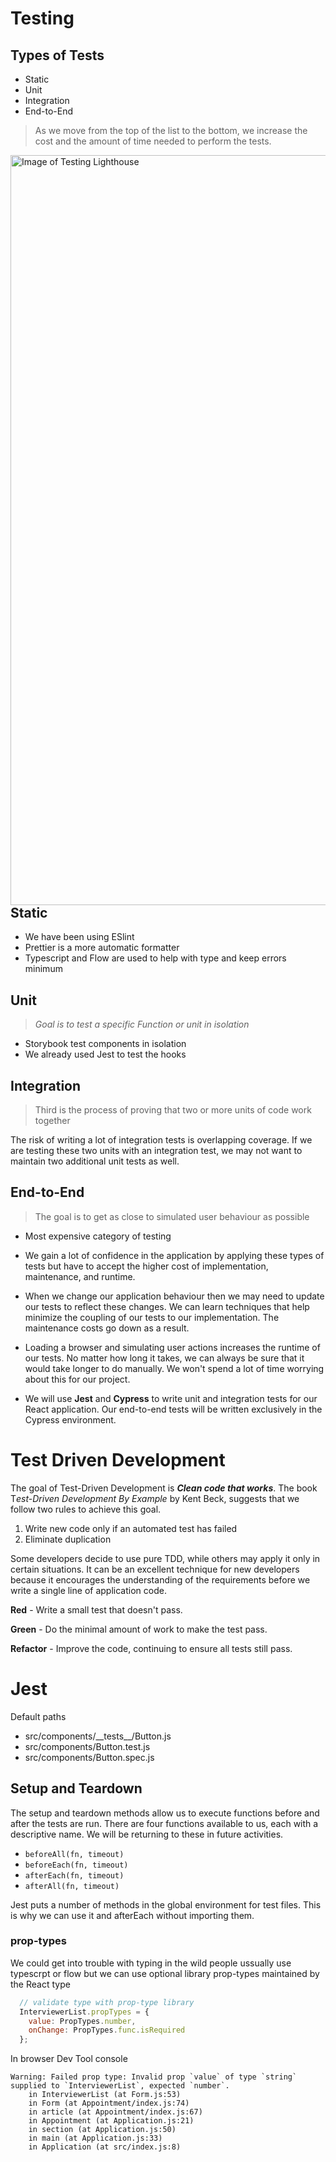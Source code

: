<head>
  <link 
      rel="stylesheet" 
      type="text/css" 
      media="all" 
      href="./color.css"/>
  <link 
      rel="stylesheet" 
      type="text/css" 
      media="all" 
      href="./CSS.css"/>
  <link 
      href="https://fonts.googleapis.com/css?family=Fira+Mono:500&display=swap" 
      rel="stylesheet">

  <script src="https://code.jquery.com/jquery-3.5.1.min.js" integrity="sha256-9/aliU8dGd2tb6OSsuzixeV4y/faTqgFtohetphbbj0=" crossorigin="anonymous"></script>
<style> 
img {
    height:30vh;
    float:right;
}
</style>
</head>    

# Testing
## Types of Tests
- <span class="RoyalBlue">Static</span>
- <Span class="Violet"> 	Unit </Span> 
- <Span class="Peru"> 	Integration </Span>
- <Span class="Lime"> 	End-to-End </Span>

> <span class="Orange">As we move from the top of the list to the bottom, we increase the cost and the amount of time needed to perform the tests.</span>


![Image of Testing Lighthouse](https://s3-us-west-2.amazonaws.com/reactv2/figures/dc72db11-61e9-4b79-94c7-e55619b2baf4.png)

## <span class="RoyalBlue">Static</span>

- <span class="RoyalBlue">We have been using ESlint</span> 
- <span class="RoyalBlue">Prettier is a more automatic formatter</span> 
- <span class="RoyalBlue">Typescript and Flow are used to help with type and keep errors minimum</span>

## <span class="Violet">Unit</span>

> <span class="Violet">**Goal is to test a specific Function or unit in isolation*</span>*
- <span class="Violet">Storybook test components in isolation</span>
- <span class="Violet">We already used Jest to test the hooks</span>

## <span class="Peru">Integration</span>

> <span class="Peru">Third is the process of proving that two or more units of code work together</span>

<span class="Peru">The risk of writing a lot of integration tests is overlapping coverage. If we are testing these two units with an integration test, we may not want to maintain two additional unit tests as well</span>.

## <span class="Lime">End-to-End</span>

> <span class="Lime">The goal is to get as close to simulated user behaviour as possible</span>

- <span class="Lime"> Most expensive category of testing </span>
- <span class="Lime"> We gain a lot of confidence in the application by applying these types of tests but have to accept the higher cost of implementation, maintenance, and runtime.</span>

- <span class="Lime">When we change our application behaviour then we may need to update our tests to reflect these changes. We can learn techniques that help minimize the coupling of our tests to our implementation. The maintenance costs go down as a result.</span>

- <span class="Lime">Loading a browser and simulating user actions increases the runtime of our tests. No matter how long it takes, we can always be sure that it would take longer to do manually. We won't spend a lot of time worrying about this for our project.</span>

- <span class="Lime">We will use **<span class="Green">Jest</span>** and **<span class="Green">Cypress</span>** to write unit and integration tests for our React application. Our end-to-end tests will be written exclusively in the Cypress environment.</span>

# Test Driven Development

The goal of Test-Driven Development is ***Clean code that works***. The book T*est-Driven Development By Example* by Kent Beck, suggests that we follow two rules to achieve this goal.

1. Write new code only if an automated test has failed
1. Eliminate duplication

Some developers decide to use pure TDD, while others may apply it only in certain situations. It can be an excellent technique for new developers because it encourages the understanding of the requirements before we write a single line of application code.

<span class="Red">**Red** - Write a small test that doesn't pass.</span>

<span class="Green">**Green** - Do the minimal amount of work to make the test pass.</span>

<span class="Yellow">**Refactor** - Improve the code, continuing to ensure all tests still pass.</span>


# Jest

Default paths
- src/components/\_\_tests__/Button.js
- src/components/Button.test.js
- src/components/Button.spec.js

## Setup and Teardown

The setup and teardown methods allow us to execute functions before and after the tests are run. There are four functions available to us, each with a descriptive name. We will be returning to these in future activities.

  - `beforeAll(fn, timeout)`
  - `beforeEach(fn, timeout)`
  - `afterEach(fn, timeout)`
  - `afterAll(fn, timeout)`

Jest puts a number of methods in the global environment for test files. This is why we can use it and afterEach without importing them. 

### prop-types 
We could get into trouble with typing in the wild people ussually use typescrpt or flow but we can use optional library prop-types maintained by the React type

```js
  // validate type with prop-type library
  InterviewerList.propTypes = {
    value: PropTypes.number,
    onChange: PropTypes.func.isRequired
  };
```

In browser Dev Tool console 
```
Warning: Failed prop type: Invalid prop `value` of type `string` supplied to `InterviewerList`, expected `number`.
    in InterviewerList (at Form.js:53)
    in Form (at Appointment/index.js:74)
    in article (at Appointment/index.js:67)
    in Appointment (at Application.js:21)
    in section (at Application.js:50)
    in main (at Application.js:33)
    in Application (at src/index.js:8)
```